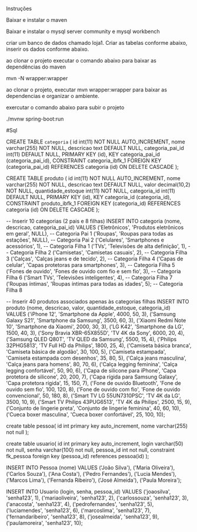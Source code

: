 Instruções

Baixar e instalar o maven

Baixar e instalar o mysql server community e mysql workbench 

criar um banco de dados chamado loja1. Criar as tabelas conforme abaixo, inserir os dados conforme abaixo.

ao clonar o projeto executar o comando abaixo para baixar as dependências do maven

mvn -N wrapper:wrapper

ao clonar o projeto, executar mvn wrapper:wrapper para baixar as dependencias e organizar o ambiente.

exercutar o comando abaixo para subir o projeto

./mvnw spring-boot:run

#Sql

CREATE TABLE `categoria` (
 id int(11) NOT NULL AUTO_INCREMENT,
 nome varchar(255) NOT NULL,
 descricao text DEFAULT NULL,
 categoria_pai_id int(11) DEFAULT NULL,
 PRIMARY KEY (id),
 KEY categoria_pai_id (categoria_pai_id),
 CONSTRAINT categoria_ibfk_1 FOREIGN KEY (categoria_pai_id) REFERENCES categoria (id) ON DELETE CASCADE
);



CREATE TABLE produto (
 id int(11) NOT NULL AUTO_INCREMENT,
 nome varchar(255) NOT NULL,
 descricao text DEFAULT NULL,
 valor decimal(10,2) NOT NULL,
 quantidade_estoque int(11) NOT NULL,
 categoria_id int(11) DEFAULT NULL,
 PRIMARY KEY (id),
 KEY categoria_id (categoria_id),
 CONSTRAINT produto_ibfk_1 FOREIGN KEY (categoria_id) REFERENCES categoria (id) ON DELETE CASCADE
);


-- Inserir 10 categorias (2 pais e 8 filhas)
INSERT INTO categoria (nome, descricao, categoria_pai_id)
VALUES 
    ('Eletrônicos', 'Produtos eletrônicos em geral', NULL), -- Categoria Pai 1
    ('Roupas', 'Roupas para todas as estações', NULL), -- Categoria Pai 2
    ('Celulares', 'Smartphones e acessórios', 1), -- Categoria Filha 1
    ('TVs', 'Televisões de alta definição', 1), -- Categoria Filha 2
    ('Camisetas', 'Camisetas casuais', 2), -- Categoria Filha 3
    ('Calças', 'Calças jeans e de tecido', 2), -- Categoria Filha 4
    ('Capas de celular', 'Capas protetoras para smartphones', 3), -- Categoria Filha 5
    ('Fones de ouvido', 'Fones de ouvido com fio e sem fio', 3), -- Categoria Filha 6
    ('Smart TVs', 'Televisões inteligentes', 4), -- Categoria Filha 7
    ('Roupas íntimas', 'Roupas íntimas para todas as idades', 5); -- Categoria Filha 8

-- Inserir 40 produtos associados apenas às categorias filhas
INSERT INTO produto (nome, descricao, valor, quantidade_estoque, categoria_id)
VALUES 
    ('iPhone 12', 'Smartphone da Apple', 4000, 50, 3),
    ('Samsung Galaxy S21', 'Smartphone da Samsung', 3500, 60, 3),
    ('Xiaomi Redmi Note 10', 'Smartphone da Xiaomi', 2000, 30, 3),
    ('LG K42', 'Smartphone da LG', 1500, 40, 3),
    ('Sony Bravia XBR-65X855D', 'TV 4K da Sony', 6000, 20, 4),
    ('Samsung QLED Q80T', 'TV QLED da Samsung', 5500, 15, 4),
    ('Philips 32PHG5813', 'TV Full HD da Philips', 1800, 25, 4),
    ('Camiseta básica branca', 'Camiseta básica de algodão', 30, 100, 5),
    ('Camiseta estampada', 'Camiseta estampada com desenhos', 35, 80, 5),
    ('Calça jeans masculina', 'Calça jeans para homens', 80, 70, 6),
    ('Calça legging feminina', 'Calça legging confortável', 50, 90, 6),
    ('Capa de silicone para iPhone', 'Capa protetora de silicone', 20, 200, 7),
    ('Capa rígida para Samsung Galaxy', 'Capa protetora rígida', 15, 150, 7),
    ('Fone de ouvido Bluetooth', 'Fone de ouvido sem fio', 100, 120, 8),
    ('Fone de ouvido com fio', 'Fone de ouvido convencional', 50, 180, 8),
    ('Smart TV LG 55UN7310PSC', 'TV 4K da LG', 3500, 10, 9),
    ('Smart TV Philips 43PUG6513', 'TV 4K da Philips', 2500, 15, 9),
    ('Conjunto de lingerie preta', 'Conjunto de lingerie feminina', 40, 60, 10),
    ('Cueca boxer masculina', 'Cueca boxer confortável', 25, 100, 10);




create table pessoa(
	id int primary key auto_increment,
    nome varchar(255) not null
);


create table usuario(
	id int primary key auto_increment,
    login varchar(50) not null,
    senha varchar(100) not null,
    pessoa_id int not null,
    constraint fk_pessoa 
		foreign key (pessoa_id) references pessoa(id)
);


INSERT INTO Pessoa (nome) VALUES 
('João Silva'),
('Maria Oliveira'),
('Carlos Souza'),
('Ana Costa'),
('Pedro Fernandes'),
('Lucia Mendes'),
('Marcos Lima'),
('Fernanda Ribeiro'),
('José Almeida'),
('Paula Moreira');


INSERT INTO Usuario (login, senha, pessoa_id) VALUES 
('joaosilva', 'senha123', 1),
('mariaoliveira', 'senha123', 2),
('carlossouza', 'senha123', 3),
('anacosta', 'senha123', 4),
('pedrofernandes', 'senha123', 5),
('luciamendes', 'senha123', 6),
('marcoslima', 'senha123', 7),
('fernandaribeiro', 'senha123', 8),
('josealmeida', 'senha123', 9),
('paulamoreira', 'senha123', 10);

